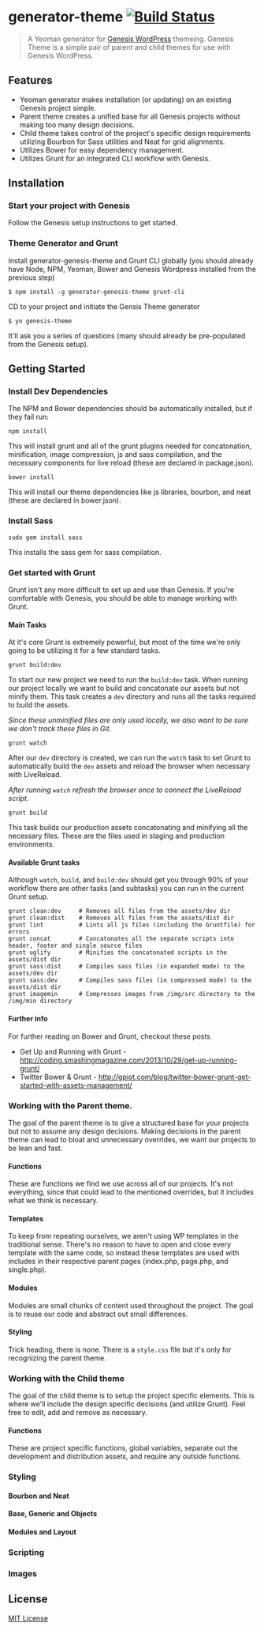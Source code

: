 # generator-theme [![Build Status](https://secure.travis-ci.org/jimmynotjim/generator-theme.png?branch=master)](https://travis-ci.org/jimmynotjim/generator-theme)

> A Yeoman generator for [Genesis WordPress][1] themeing.
Genesis Theme is a simple pair of parent and child themes for use with Genesis WordPress.

## Features

* Yeoman generator makes installation (or updating) on an existing Genesis project simple.
* Parent theme creates a unified base for all Genesis projects without making too many design decisions.
* Child theme takes control of the project's specific design requirements utilizing Bourbon for Sass utilities and Neat for grid alignments.
* Utilizes Bower for easy dependency management.
* Utilizes Grunt for an integrated CLI workflow with Genesis.


## Installation

### Start your project with Genesis

Follow the Genesis setup instructions to get started.

### Theme Generator and Grunt

Install generator-genesis-theme and Grunt CLI globally (you should already have Node, NPM, Yeoman, Bower and Genesis Wordpress installed from the previous step)

```
$ npm install -g generator-genesis-theme grunt-cli
```

CD to your project and initiate the Gensis Theme generator

```
$ yo genesis-theme
```

It'll ask you a series of questions (many should already be pre-populated from the Genesis setup).

## Getting Started

### Install Dev Dependencies

The NPM and Bower dependencies should be automatically installed, but if they fail run:

```
npm install
```

This will install grunt and all of the grunt plugins needed for concatonation, minification, image compression, js and sass compilation, and the necessary components for live reload (these are declared in package.json).

```
bower install
```

This will install our theme dependencies like js libraries, bourbon, and neat (these are declared in bower.json).

### Install Sass

```
sudo gem install sass
```

This installs the sass gem for sass compilation.

### Get started with Grunt

Grunt isn't any more difficult to set up and use than Genesis. If you're comfortable with Genesis, you should be able to manage working with Grunt.

#### Main Tasks

At it's core Grunt is extremely powerful, but most of the time we're only going to be utilizing it for a few standard tasks.

```
grunt build:dev
```

To start our new project we need to run the `build:dev` task. When running our project locally we want to build and concatonate our assets but not minify them. This task creates a `dev` directory and runs all the tasks required to build the assets.

*Since these unminified files are only used locally, we also want to be sure we don't track these files in Git.*

```
grunt watch
```

After our `dev` directory is created, we can run the `watch` task to set Grunt to automatically build the `dev` assets and reload the browser when necessary with LiveReload.

*After running `watch` refresh the browser once to connect the LiveReload script.*

```
grunt build
```

This task builds our production assets concatonating and minifying all the necessary files. These are the files used in staging and production environments.

#### Available Grunt tasks

Although `watch`, `build`, and `build:dev` should get you through 90% of your workflow there are other tasks (and subtasks) you can run in the current Grunt setup.

```
grunt clean:dev		# Removes all files from the assets/dev dir
grunt clean:dist	# Removes all files from the assets/dist dir
grunt lint			# Lints all js files (including the Gruntfile) for errors
grunt concat		# Concatonates all the separate scripts into header, footer and single source files
grunt uglify		# Minifies the concatonated scripts in the assets/dist dir
grunt sass:dist		# Compiles sass files (in expanded mode) to the assets/dev dir
grunt sass:dev		# Compiles sass files (in compressed mode) to the assets/dist dir
grunt imagemin		# Compresses images from /img/src directory to the /img/min directory
```

#### Further info

For further reading on Bower and Grunt, checkout these posts

* Get Up and Running with Grunt - http://coding.smashingmagazine.com/2013/10/29/get-up-running-grunt/
* Twitter Bower & Grunt - http://gpiot.com/blog/twitter-bower-grunt-get-started-with-assets-management/

### Working with the Parent theme.

The goal of the parent theme is to give a structured base for your projects but not to assume any design decisions. Making decisions in the parent theme can lead to bloat and unnecessary overrides, we want our projects to be lean and fast.

#### Functions

These are functions we find we use across all of our projects. It's not everything, since that could lead to the mentioned overrides, but it includes what we think is necessary.

#### Templates

To keep from repeating ourselves, we aren't using WP templates in the traditional sense. There's no reason to have to open and close every template with the same code, so instead these templates are used with includes in their respective parent pages (index.php, page.php, and single.php).

#### Modules

Modules are small chunks of content used throughout the project. The goal is to reuse our code and abstract out small differences.

#### Styling

Trick heading, there is none. There is a `style.css` file but it's only for recognizing the parent theme.

### Working with the Child theme

The goal of the child theme is to setup the project specific elements. This is where we'll include the design specific decisions (and utilize Grunt). Feel free to edit, add and remove as necessary.

#### Functions

These are project specific functions, global variables, separate out the development and distribution assets, and require any outside functions.


### Styling

#### Bourbon and Neat

#### Base, Generic and Objects

#### Modules and Layout


### Scripting

### Images

## License

[MIT License](http://en.wikipedia.org/wiki/MIT_License)

[1]: https://github.com/genesis/wordpress/
[2]: http://yeoman.io/
[3]: http://nodejs.org/
[4]: http://bower.io/
[5]: https://help.github.com/articles/create-a-repo

